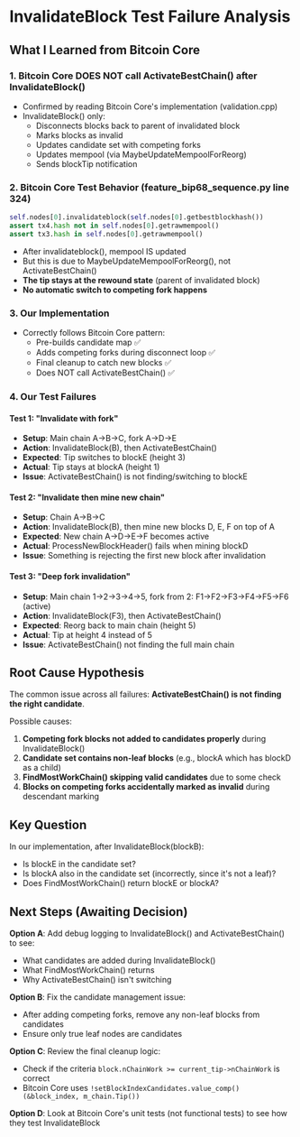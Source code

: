 # InvalidateBlock Test Failure Analysis

## What I Learned from Bitcoin Core

### 1. Bitcoin Core DOES NOT call ActivateBestChain() after InvalidateBlock()
- Confirmed by reading Bitcoin Core's implementation (validation.cpp)
- InvalidateBlock() only:
  - Disconnects blocks back to parent of invalidated block
  - Marks blocks as invalid
  - Updates candidate set with competing forks
  - Updates mempool (via MaybeUpdateMempoolForReorg)
  - Sends blockTip notification

### 2. Bitcoin Core Test Behavior (feature_bip68_sequence.py line 324)
```python
self.nodes[0].invalidateblock(self.nodes[0].getbestblockhash())
assert tx4.hash not in self.nodes[0].getrawmempool()
assert tx3.hash in self.nodes[0].getrawmempool()
```
- After invalidateblock(), mempool IS updated
- But this is due to MaybeUpdateMempoolForReorg(), not ActivateBestChain()
- **The tip stays at the rewound state** (parent of invalidated block)
- **No automatic switch to competing fork happens**

### 3. Our Implementation
- Correctly follows Bitcoin Core pattern:
  - Pre-builds candidate map ✅
  - Adds competing forks during disconnect loop ✅
  - Final cleanup to catch new blocks ✅
  - Does NOT call ActivateBestChain() ✅

### 4. Our Test Failures

#### Test 1: "Invalidate with fork"
- **Setup**: Main chain A->B->C, fork A->D->E
- **Action**: InvalidateBlock(B), then ActivateBestChain()
- **Expected**: Tip switches to blockE (height 3)
- **Actual**: Tip stays at blockA (height 1)
- **Issue**: ActivateBestChain() is not finding/switching to blockE

#### Test 2: "Invalidate then mine new chain"
- **Setup**: Chain A->B->C
- **Action**: InvalidateBlock(B), then mine new blocks D, E, F on top of A
- **Expected**: New chain A->D->E->F becomes active
- **Actual**: ProcessNewBlockHeader() fails when mining blockD
- **Issue**: Something is rejecting the first new block after invalidation

#### Test 3: "Deep fork invalidation"
- **Setup**: Main chain 1->2->3->4->5, fork from 2: F1->F2->F3->F4->F5->F6 (active)
- **Action**: InvalidateBlock(F3), then ActivateBestChain()
- **Expected**: Reorg back to main chain (height 5)
- **Actual**: Tip at height 4 instead of 5
- **Issue**: ActivateBestChain() not finding the full main chain

## Root Cause Hypothesis

The common issue across all failures: **ActivateBestChain() is not finding the right candidate**.

Possible causes:
1. **Competing fork blocks not added to candidates properly** during InvalidateBlock()
2. **Candidate set contains non-leaf blocks** (e.g., blockA which has blockD as a child)
3. **FindMostWorkChain() skipping valid candidates** due to some check
4. **Blocks on competing forks accidentally marked as invalid** during descendant marking

## Key Question

In our implementation, after InvalidateBlock(blockB):
- Is blockE in the candidate set?
- Is blockA also in the candidate set (incorrectly, since it's not a leaf)?
- Does FindMostWorkChain() return blockE or blockA?

## Next Steps (Awaiting Decision)

**Option A**: Add debug logging to InvalidateBlock() and ActivateBestChain() to see:
- What candidates are added during InvalidateBlock()
- What FindMostWorkChain() returns
- Why ActivateBestChain() isn't switching

**Option B**: Fix the candidate management issue:
- After adding competing forks, remove any non-leaf blocks from candidates
- Ensure only true leaf nodes are candidates

**Option C**: Review the final cleanup logic:
- Check if the criteria `block.nChainWork >= current_tip->nChainWork` is correct
- Bitcoin Core uses `!setBlockIndexCandidates.value_comp()(&block_index, m_chain.Tip())`

**Option D**: Look at Bitcoin Core's unit tests (not functional tests) to see how they test InvalidateBlock
